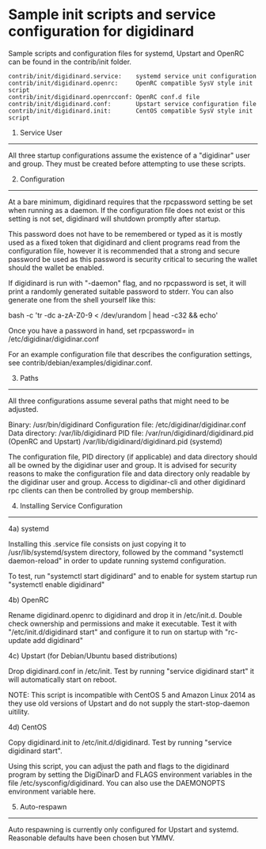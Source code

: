 Sample init scripts and service configuration for digidinard
==========================================================

Sample scripts and configuration files for systemd, Upstart and OpenRC
can be found in the contrib/init folder.

    contrib/init/digidinard.service:    systemd service unit configuration
    contrib/init/digidinard.openrc:     OpenRC compatible SysV style init script
    contrib/init/digidinard.openrcconf: OpenRC conf.d file
    contrib/init/digidinard.conf:       Upstart service configuration file
    contrib/init/digidinard.init:       CentOS compatible SysV style init script

1. Service User
---------------------------------

All three startup configurations assume the existence of a "digidinar" user
and group.  They must be created before attempting to use these scripts.

2. Configuration
---------------------------------

At a bare minimum, digidinard requires that the rpcpassword setting be set
when running as a daemon.  If the configuration file does not exist or this
setting is not set, digidinard will shutdown promptly after startup.

This password does not have to be remembered or typed as it is mostly used
as a fixed token that digidinard and client programs read from the configuration
file, however it is recommended that a strong and secure password be used
as this password is security critical to securing the wallet should the
wallet be enabled.

If digidinard is run with "-daemon" flag, and no rpcpassword is set, it will
print a randomly generated suitable password to stderr.  You can also
generate one from the shell yourself like this:

bash -c 'tr -dc a-zA-Z0-9 < /dev/urandom | head -c32 && echo'

Once you have a password in hand, set rpcpassword= in /etc/digidinar/digidinar.conf

For an example configuration file that describes the configuration settings,
see contrib/debian/examples/digidinar.conf.

3. Paths
---------------------------------

All three configurations assume several paths that might need to be adjusted.

Binary:              /usr/bin/digidinard
Configuration file:  /etc/digidinar/digidinar.conf
Data directory:      /var/lib/digidinard
PID file:            /var/run/digidinard/digidinard.pid (OpenRC and Upstart)
                     /var/lib/digidinard/digidinard.pid (systemd)

The configuration file, PID directory (if applicable) and data directory
should all be owned by the digidinar user and group.  It is advised for security
reasons to make the configuration file and data directory only readable by the
digidinar user and group.  Access to digidinar-cli and other digidinard rpc clients
can then be controlled by group membership.

4. Installing Service Configuration
-----------------------------------

4a) systemd

Installing this .service file consists on just copying it to
/usr/lib/systemd/system directory, followed by the command
"systemctl daemon-reload" in order to update running systemd configuration.

To test, run "systemctl start digidinard" and to enable for system startup run
"systemctl enable digidinard"

4b) OpenRC

Rename digidinard.openrc to digidinard and drop it in /etc/init.d.  Double
check ownership and permissions and make it executable.  Test it with
"/etc/init.d/digidinard start" and configure it to run on startup with
"rc-update add digidinard"

4c) Upstart (for Debian/Ubuntu based distributions)

Drop digidinard.conf in /etc/init.  Test by running "service digidinard start"
it will automatically start on reboot.

NOTE: This script is incompatible with CentOS 5 and Amazon Linux 2014 as they
use old versions of Upstart and do not supply the start-stop-daemon uitility.

4d) CentOS

Copy digidinard.init to /etc/init.d/digidinard. Test by running "service digidinard start".

Using this script, you can adjust the path and flags to the digidinard program by
setting the DigiDinarD and FLAGS environment variables in the file
/etc/sysconfig/digidinard. You can also use the DAEMONOPTS environment variable here.

5. Auto-respawn
-----------------------------------

Auto respawning is currently only configured for Upstart and systemd.
Reasonable defaults have been chosen but YMMV.
